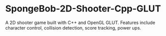 # SpongeBob-2D-Shooter-Cpp-GLUT
A 2D shooter game built with C++ and OpenGL GLUT. Features include character control, collision detection, score tracking, power ups.
